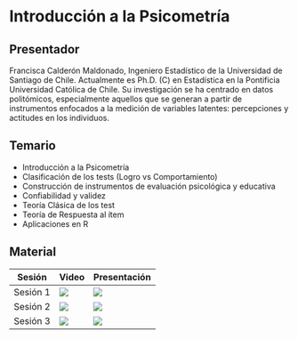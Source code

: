 # Introducción a la Psicometría

## Presentador

Francisca Calderón Maldonado, Ingeniero Estadístico de la Universidad de Santiago de Chile. Actualmente es Ph.D. (C) en Estadística en la Pontificia Universidad Católica de Chile. Su investigación se ha centrado en datos politómicos, especialmente aquellos que se generan a partir de instrumentos enfocados 
a la medición de variables latentes: percepciones y actitudes en los individuos.

## Temario

* Introducción a la Psicometría
* Clasificación de los tests (Logro vs Comportamiento)
* Construcción de instrumentos de evaluación psicológica y educativa
* Confiabilidad y validez
* Teoría Clásica de los test
* Teoría de Respuesta al ítem
* Aplicaciones en R

## Material 
| Sesión   | Video                                                                                                                                                                                                                                            | Presentación                                                                                                                                                                    |
|----------|--------------------------------------------------------------------------------------------------------------------------------------------------------------------------------------------------------------------------------------------------|---------------------------------------------------------------------------------------------------------------------------------------------------------------------------------|
| Sesión 1 | <a href="https://www.youtube.com/watch?v=L646DQVE7ZM&ab_channel=SociedadChilenadeEstad%C3%ADstica" target="_parent"><img src="https://img.shields.io/badge/YouTube-%23FF0000.svg?style=for-the-badge&logo=YouTube&logoColor=white"/></a>         | <a href="docs/2022/01_psicometria/clase_01.pdf" target="_parent"><img src="https://img.shields.io/badge/PDF-%23FF0000.svg?style=for-the-badge&logo=adobe&logoColor=white"/></a> |
| Sesión 2 | <a href="https://www.youtube.com/watch?v=dnkK3lPk3Jw&ab_channel=SociedadChilenadeEstad%C3%ADstica" target="_parent"><img src="https://img.shields.io/badge/YouTube-%23FF0000.svg?style=for-the-badge&logo=YouTube&logoColor=white"/></a>         | <a href="docs/2022/01_psicometria/clase_02.pdf" target="_parent"><img src="https://img.shields.io/badge/PDF-%23FF0000.svg?style=for-the-badge&logo=adobe&logoColor=white"/></a> |
| Sesión 3 | <a href="https://www.youtube.com/watch?v=smUXmguUiow&t=2926s&ab_channel=SociedadChilenadeEstad%C3%ADstica" target="_parent"><img src="https://img.shields.io/badge/YouTube-%23FF0000.svg?style=for-the-badge&logo=YouTube&logoColor=white"/></a> | <a href="" target="_parent"><img src="https://img.shields.io/badge/PDF-%23FF0000.svg?style=for-the-badge&logo=adobe&logoColor=white"/></a>                                      |


